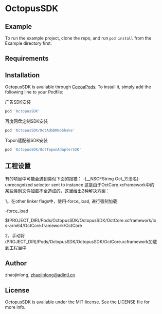 # OctopusSDK

## Example

To run the example project, clone the repo, and run `pod install` from the Example directory first.

## Requirements

## Installation

OctopusSDK is available through [CocoaPods](https://cocoapods.org). To install
it, simply add the following line to your Podfile:

广告SDK安装

```ruby
pod 'OctopusSDK'
```

百度网盘定制SDK安装

```ruby
pod 'OctopusSDK/OctAdSDKNoShake'
```

Topon适配器SDK安装

```ruby
pod 'OctopusSDK/OctToponAdapterSDK'
```


## 工程设置

有的项目中可能会遇到类似下面的报错：
-[__NSCFString Oct_方法名]: unrecognized selector sent to instance
这是由于OctCore.xcframework中的某些类别文件加载不全造成的，这里给出2种解决方案：

1。在other linker flags中，使用-force_load, 进行强制加载

-force_load

$(PROJECT_DIR)/Pods/OctopusSDK/OctopusSDK/OctCore.xcframework/ios-arm64/OctCore.framework/OctCore

2。手动将(PROJECT_DIR)/Pods/OctopusSDK/OctopusSDK/OctCore.xcframework加载到工程当中

## Author

zhaojinlong, zhaojinlong@adintl.cn

## License

OctopusSDK is available under the MIT license. See the LICENSE file for more info.
